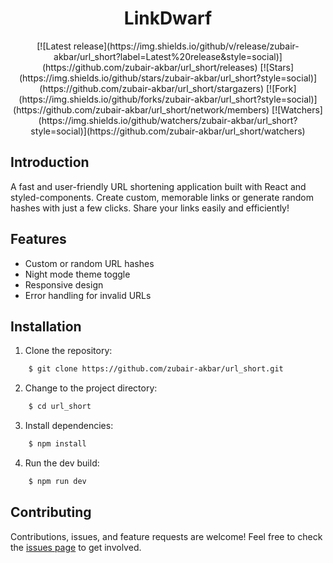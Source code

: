 <h1 align="center">
    <strong>LinkDwarf</strong>
</h1>

<div align="center">
[![Latest release](https://img.shields.io/github/v/release/zubair-akbar/url_short?label=Latest%20release&style=social)](https://github.com/zubair-akbar/url_short/releases)
[![Stars](https://img.shields.io/github/stars/zubair-akbar/url_short?style=social)](https://github.com/zubair-akbar/url_short/stargazers)
[![Fork](https://img.shields.io/github/forks/zubair-akbar/url_short?style=social)](https://github.com/zubair-akbar/url_short/network/members)
[![Watchers](https://img.shields.io/github/watchers/zubair-akbar/url_short?style=social)](https://github.com/zubair-akbar/url_short/watchers)
</div>

## Introduction

A fast and user-friendly URL shortening application built with React and styled-components. Create custom, memorable links or generate random hashes with just a few clicks. Share your links easily and efficiently!

## Features

- Custom or random URL hashes
- Night mode theme toggle
- Responsive design
- Error handling for invalid URLs

## Installation

1. Clone the repository:
```bash
    $ git clone https://github.com/zubair-akbar/url_short.git
```


2. Change to the project directory:
```bash
    $ cd url_short
```


3. Install dependencies:
```bash
    $ npm install
```


4. Run the dev build:
```bash
    $ npm run dev
```

## Contributing

Contributions, issues, and feature requests are welcome! Feel free to check the [issues page](https://github.com/zubair-akbar/url_short/issues) to get involved.

